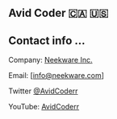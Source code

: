 ## Avid Coder 🇨🇦 🇺🇸

<!-- ![Avid Coder's github stats](https://github-readme-stats.vercel.app/api?username=un33k&count_private=true&show_icons=true&theme=radical)
 -->

## Contact info ... 

Company: [Neekware Inc.](https://neekware.com)

Email: [info@neekware.com]

Twitter [@AvidCoderr](https://twitter.com/AvidCoderr)

YouTube: [AvidCoderr](https://www.youtube.com/@avidcoder)

<!--
**un33k/avidcoderr** is a ✨ _special_ ✨ repository because its `README.md` (this file) appears on your GitHub profile.

[![Source Karma badge for @un33k](https://sourcekarma-og.vercel.app/api/un33k/github)](https://sourcekarma.vercel.app/un33k)

Here are some ideas to get you started:

- 🔭 I’m currently working on ...
- 🌱 I’m currently learning ...
- 👯 I’m looking to collaborate on ...
- 🤔 I’m looking for help with ...
- 💬 Ask me about ...
- 📫 How to reach me: ...
- ⚡ Fun fact: ...
![AvidCoderr's wakatime stats](https://github-readme-stats.vercel.app/api/wakatime?username=un33k)
-->
